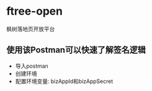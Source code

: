 # ftree-open
枫树落地页开放平台

## 使用该Postman可以快速了解签名逻辑

- 导入postman
- 创建环境
- 配置环境变量: bizAppId和bizAppSecret
